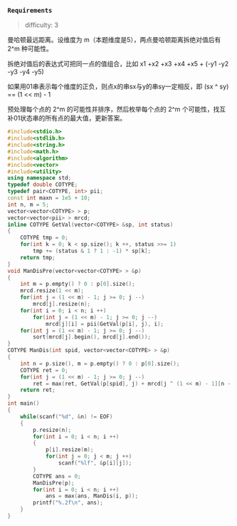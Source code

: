 ### `Requirements`

> difficulty: 3

曼哈顿最远距离。设维度为 m（本题维度是5），两点曼哈顿距离拆绝对值后有 2^m 种可能性。

拆绝对值后的表达式可把同一点的值组合，比如 x1 +x2 +x3 +x4 +x5 + (-y1 -y2 -y3 -y4 -y5)

如果用01串表示每个维度的正负，则点x的串sx与y的串sy一定相反，即 (sx ^ sy) == (1 << m) - 1

预处理每个点的 2^m 的可能性并排序，然后枚举每个点的 2^m 个可能性，找互补01状态串的所有点的最大值，更新答案。

```cpp
#include<stdio.h>
#include<stdlib.h>
#include<string.h>
#include<math.h>
#include<algorithm>
#include<vector>
#include<utility>
using namespace std;
typedef double COTYPE;
typedef pair<COTYPE, int> pii;
const int maxn = 1e5 + 10;
int n, m = 5;
vector<vector<COTYPE> > p;
vector<vector<pii> > mrcd;
inline COTYPE GetVal(vector<COTYPE> &sp, int status)
{
    COTYPE tmp = 0;
    for(int k = 0; k < sp.size(); k ++, status >>= 1)
        tmp += (status & 1 ? 1 : -1) * sp[k];
    return tmp;
}
void ManDisPre(vector<vector<COTYPE> > &p)
{
    int m = p.empty() ? 0 : p[0].size();
    mrcd.resize(1 << m);
    for(int j = (1 << m) - 1; j >= 0; j --)
        mrcd[j].resize(n);
    for(int i = 0; i < n; i ++)
        for(int j = (1 << m) - 1; j >= 0; j --)
            mrcd[j][i] = pii(GetVal(p[i], j), i);
    for(int j = (1 << m) - 1; j >= 0; j --)
        sort(mrcd[j].begin(), mrcd[j].end());
}
COTYPE ManDis(int spid, vector<vector<COTYPE> > &p)
{
    int n = p.size(), m = p.empty() ? 0 : p[0].size();
    COTYPE ret = 0;
    for(int j = (1 << m) - 1; j >= 0; j --)
        ret = max(ret, GetVal(p[spid], j) + mrcd[j ^ (1 << m) - 1][n - 1].first);
    return ret;
}
int main()
{
    while(scanf("%d", &n) != EOF)
    {
        p.resize(n);
        for(int i = 0; i < n; i ++)
        {
            p[i].resize(m);
            for(int j = 0; j < m; j ++)
                scanf("%lf", &p[i][j]);
        }
        COTYPE ans = 0;
        ManDisPre(p);
        for(int i = 0; i < n; i ++)
            ans = max(ans, ManDis(i, p));
        printf("%.2f\n", ans);
    }
}
```

